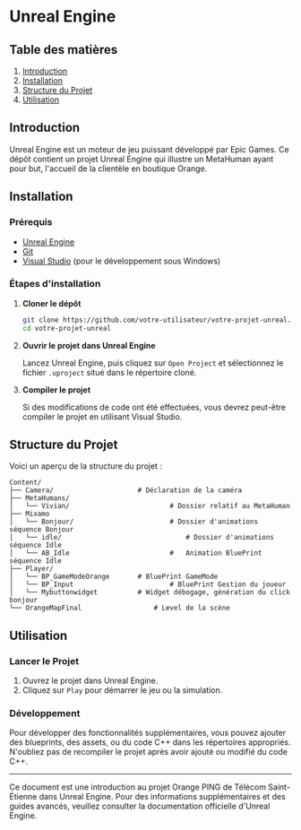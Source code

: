 

# Unreal Engine

## Table des matières

1. [Introduction](#introduction)
2. [Installation](#installation)
3. [Structure du Projet](#structure-du-projet)
4. [Utilisation](#utilisation)

## Introduction

Unreal Engine est un moteur de jeu puissant développé par Epic Games. Ce dépôt contient un projet Unreal Engine qui illustre un MetaHuman ayant pour but, l'accueil de la clientèle en boutique Orange.

## Installation

### Prérequis

- [Unreal Engine](https://www.unrealengine.com/download)
- [Git](https://git-scm.com/)
- [Visual Studio](https://visualstudio.microsoft.com/) (pour le développement sous Windows)

### Étapes d'installation

1. **Cloner le dépôt**

   ```bash
   git clone https://github.com/votre-utilisateur/votre-projet-unreal.git
   cd votre-projet-unreal
   ```

2. **Ouvrir le projet dans Unreal Engine**

   Lancez Unreal Engine, puis cliquez sur `Open Project` et sélectionnez le fichier `.uproject` situé dans le répertoire cloné.

3. **Compiler le projet**

   Si des modifications de code ont été effectuées, vous devrez peut-être compiler le projet en utilisant Visual Studio.

## Structure du Projet

Voici un aperçu de la structure du projet :

```
Content/
├── Camera/             		# Déclaration de la caméra
├── MetaHumans/          
│   └── Vivian/ 						# Dossier relatif au MetaHuman
├── Mixamo 
│   └── Bonjour/						# Dossier d'animations séquence Bonjour
│   └── idle/								# Dossier d'animations séquence Idle
│   └── AB_Idle							#	Animation BluePrint séquence Idle
├── Player/ 
│   └── BP_GameModeOrange		# BluePrint GameMode
│   └── BP_Input						# BluePrint Gestion du joueur
│   └── Mybuttonwidget			# Widget débogage, génération du click bonjour
└── OrangeMapFinal					# Level de la scène
```

## Utilisation

### Lancer le Projet

1. Ouvrez le projet dans Unreal Engine.
2. Cliquez sur `Play` pour démarrer le jeu ou la simulation.

### Développement

Pour développer des fonctionnalités supplémentaires, vous pouvez ajouter des blueprints, des assets, ou du code C++ dans les répertoires appropriés. N'oubliez pas de recompiler le projet après avoir ajouté ou modifié du code C++.

---

Ce document est une introduction au projet Orange PING de Télécom Saint-Étienne dans Unreal Engine. Pour des informations supplémentaires et des guides avancés, veuillez consulter la documentation officielle d'Unreal Engine.
